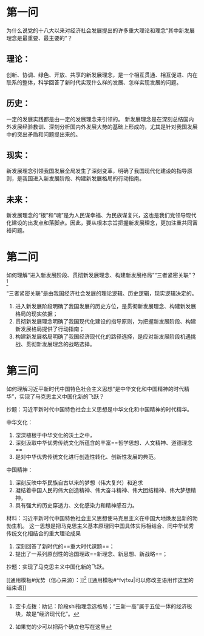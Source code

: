 # 第一问

为什么说党的十八大以来对经济社会发展提出的许多重大理论和理念“其中新发展理念是最重要、最主要的”？

## 理论：

创新、协调、绿色、开放、共享的新发展理念，是一个相互贯通、相互促进、内在联系的整体，科学回答了新时代实现什么样的发展、怎样实现发展的问题。

## 历史：

一定的发展实践都是由一定的发展理念来引领的。
新发展理念是在深刻总结国内外发展经验教训、深刻分析国内外发展大势的基础上形成的，尤其是针对我国发展中的突出矛盾和问题提出来的。
## 现实：

新发展理念引领我国发展全局发生了深刻变革，明确了我国现代化建设的指导原则，是我国进入新发展阶段、构建新发展格局的行动指南。

## 未来：

新发展理念的“根”和“魂”是为人民谋幸福、为民族谋复兴，这也是我们党领导现代化建设的出发点和落脚点。因此，要从根本宗旨把握新发展理念，更加注重共同富裕问题。

# 第二问
如何理解“进入新发展阶段、贯彻新发展理念、构建新发展格局”“三者紧密关联”？[^1]

“三者紧密关联”是由我国经济社会发展的理论逻辑、历史逻辑，现实逻辑决定的。
1. 进入新发展阶段明确了我国发展的历史方位，是贯彻新发展理念、构建新发展格局的现实依据；
2. 贯彻新发展理念明确了我国现代化建设的指导原则，为把握新发展阶段、构建新发展格局提供了行动指南；
3. 构建新发展格局明确了我国经济现代化的路径选择，是应对新发展阶段机遇挑战、贯彻新发展理念的战略选择。

# 第三问

如何理解习近平新时代中国特色社会主义思想“是中华文化和中国精神的时代精华”，实现了马克思主义中国化新的飞跃？

抄题：习近平新时代中国特色社会主义思想是中华文化和中国精神的时代精华。

中华文化：
1. 深深植根于中华文化的沃土之中，
2. 深刻汲取中华优秀传统文化所蕴含的丰富==哲学思想、人文精神、道德理念==
3. 是对中华优秀传统文化进行创造性转化、创新性发展的典范。

中国精神：
1. 深刻反映中华民族自古以来的梦想（伟大复兴）和追求
2. 凝结着中国人民的伟大创造精神、伟大奋斗精神、伟大团结精神、伟大梦想精神，
3. 具有强大的历史穿透力、文化感染力和精神感召力。

材料：习近平新时代中国特色社会主义思想使马克思主义在中国大地焕发出新的勃勃生机。
这一思想是把马克思主义基本原理同中国具体实际相结合、同中华优秀传统文化相结合的重大理论成果
1. 深刻回答了新时代的==重大时代课题==；
2. 提出了一系列原创性的治国理政==新理念、新思想、新战略==；

抄题：实现了马克思主义中国化新的飞跃。

[[通用模板#优势（信心来源）：]][^2] [[通用模板#^fvjfxu|可以修改主语用作这里的结束语]]

[^1]: 空卡点拨：助记：阶段shi指理念选格局；“三新一高”属于五位一体的经济板块，故是“经济现代化”。
[^2]: 如果觉的少可以把两个确立也写在这里